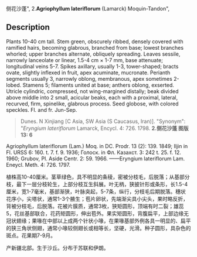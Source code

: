 侧花沙蓬",
2.**Agriophyllum lateriflorum** (Lamarck) Moquin-Tandon",

## Description
Plants 10-40 cm tall. Stem green, obscurely ribbed, densely covered with ramified hairs, becoming glabrous, branched from base; lowest branches whorled; upper branches alternate, obliquely spreading. Leaves sessile, narrowly lanceolate or linear, 1.5-4 cm × 1-7 mm, base attenuate; longitudinal veins 5-7. Spikes axillary, usually 1-3, tower-shaped; bracts ovate, slightly inflexed in fruit, apex acuminate, mucronate. Perianth segments usually 3, narrowly oblong, membranous, apex sometimes 2-lobed. Stamens 5; filaments united at base; anthers oblong, exserted. Utricle cylindric, compressed, not wing-margined distally; beak divided above middle into 2 small, acicular beaks, each with a proximal, lateral, recurved, firm, spinelike, glabrous process. Seed globose, with colored speckles. Fl. and fr. Jun-Sep.

> Dunes. N Xinjiang [C Asia, SW Asia (S Caucasus, Iran)].
  "Synonym": "*Eryngium* *lateriflorum* Lamarck, Encycl. 4: 726. 1798.
**2.侧花沙蓬 图版13: 6**

Agriophyllum lateriflorum (Lam.) Moq. in DC. Prodr. 13 (2): 139. 1849; Iljin in Fl. URSS 6: 160. t. 7. f. 9. 1936; Голоск. in Фл. Казахст. 3: 242 t. 25. f. 12. 1960; Grubov, Pl. Aside Centr. 2: 59. 1966. ——Eryngium lateriflorum Lam. Eneycl. Meth. 4: 726. 1797.

植株高10-40厘米。茎草绿色，具不明显的条稜，密被分枝毛，后脱落；从基部分枝，最下一层分枝轮生，上部分枝互生斜展。叶无柄，狭披针形或条形，长1.5-4厘米，宽1-7毫米，基部渐狭，叶脉突起，5-7条，纵行，分枝毛后期脱落。穗状花序小，尖塔状，通常1-3个腋生；苞片卵状，先端渐尖具小尖头，果时略反折，背被分枝毛，后脱落。花被片膜质，通常3枚，狭矩圆形，顶端有时二裂；雄蕊5，花丝基部联合，花药矩圆形，伸出苞外。果实矩圆形，背腹扁平，上部边缘无冠状翅缘；果喙在中部以上成两个针状小喙，在果喙基部外例各具一明显的、扁平的狭三角状侧翅，通常小喙较侧翅长或相等长，坚硬，光滑。种子圆形，具杂色的斑点。花果期7-9月。

产新疆北部。生于沙丘。分布于苏联和伊朗。
